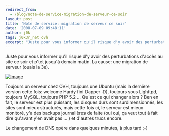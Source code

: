 ```yaml
---
redirect_from:
  - /blog/note-de-service-migration-de-serveur-ce-soir
layout: post
title: 'Note de service: migration de serveur ce soir'
date: '2008-07-09 09:48:11'
author: j0k
tags: j0k3r_net ovh
excerpt: "Juste pour vous informer qu'il risque d'y avoir des perturbations d'accès au site ce soir et p'tet jusqu'à demain matin.   \nLa cause: une migration de serveur (ouais la 3e).   \nToujours un serveur chez OVH, toujours une Ubuntu  …"
---
```


Juste pour vous informer qu'il risque d'y avoir des perturbations d'accès au site ce soir et p'tet jusqu'à demain matin.
La cause: une migration de serveur (ouais la 3e).

 [![image](https://kwout.com/cutout/w/6z/94/x5a_bor.jpg)](http://www.ovh.com/fr/particulier/produits/eg.xml)

Toujours un serveur chez OVH, toujours une Ubuntu (mais la dernière version cette fois: welcome Hardy fini Dapper :D), toujours sous Lighttpd, toujours MySQL, toujours PHP 5.2 ...   Qu'est ce qui changer alors ?   Ben en fait, le serveur est plus puissant, les disques durs sont surdimensionnés, les sites sont mieux structurés, mais cette fois ci, le serveur est mieux monitoré, y'a des backups journalières de faite (oui oui, ça veut tout à fait dire qu'avant y'en avait pas ... ) et d'autres trucs encore.

Le changement de DNS opère dans quelques minutes, à plus tard ;-)
